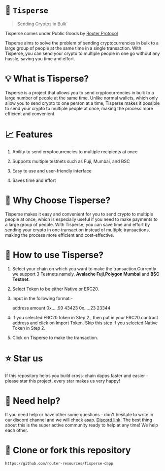 # 🚀 `Tisperse`

> Sending Cryptos in Bulk`

Tisperse comes under Public Goods by [Router Protocol](https://www.routerprotocol.com/) 

Tisperse aims to solve the problem of sending cryptocurrencies in bulk to a large group of people at the same time in a single transaction. With Tisperse, you can send your crypto to multiple people in one go without any hassle, saving you time and effort.

# 💡 What is Tisperse?

Tisperse is a project that allows you to send cryptocurrencies in bulk to a large number of people at the same time. Unlike normal wallets, which only allow you to send crypto to one person at a time, Tisperse makes it possible to send your crypto to multiple people at once, making the process more efficient and convenient.

# 📈 Features

1) Ability to send cryptocurrencies to multiple recipients at once

2) Supports multiple testnets such as Fuji, Mumbai, and BSC 

3) Easy to use and user-friendly interface

4) Saves time and effort

# 💬 Why Choose Tisperse?

Tisperse makes it easy and convenient for you to send crypto to multiple people at once, which is especially useful if you need to make payments to a large group of people. With Tisperse, you can save time and effort by sending your crypto in one transaction instead of multiple transactions, making the process more efficient and cost-effective.


# 🎯 How to use Tisperse?

1) Select your chain on which you want to make the transaction.Currently we support 3 Testnets namely, **Avalache Fuji**,**Polygon Mumbai** and **BSC Testnet**.

2) Select Token to be either Native or ERC20.

3) Input in the following format:-

   address amount
   0x.....99 43423
   0x.....23 23344 


4) If you selected ERC20 token in Step 2 , then put in your ERC20 contract address and click on Import Token. Skip this step if you selected Native Token in Step 2.

5) Click on Tisperse to make the transaction.

# ⭐️ Star us

If this repository helps you build cross-chain dapps faster and easier - please star this project, every star makes us very happy!

# 🤝 Need help?

If you need help or have other some questions - don't hesitate to write in our discord channel and we will check asap. [Discord link](https://discord.gg/xvx2pFu9). The best thing about this is the super active community ready to help at any time! We help each other.

# 🤝 Clone or fork this repository

```sh
https://github.com/router-resources/Tisperse-dapp
```
